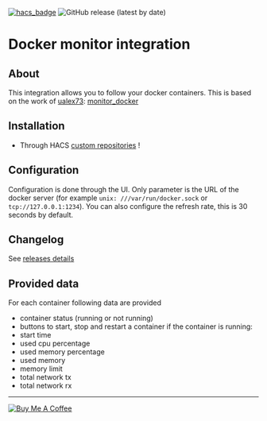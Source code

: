 [![hacs_badge](https://img.shields.io/badge/HACS-Custom-orange.svg?style=for-the-badge)](https://github.com/hacs/integration)
![GitHub release (latest by date)](https://img.shields.io/github/v/release/thomasgermain/docker-integration?style=for-the-badge)

# Docker monitor integration

## About

This integration allows you to follow your docker containers.
This is based on the work
of [ualex73](https://github.com/ualex73/): [monitor_docker](https://github.com/ualex73/monitor_docker)

## Installation

- Through HACS [custom repositories](https://hacs.xyz/docs/faq/custom_repositories/) !

## Configuration

Configuration is done through the UI. Only parameter is the URL of the docker server (for example `unix:
///var/run/docker.sock` or `tcp://127.0.0.1:1234`).
You can also configure the refresh rate, this is 30 seconds by default.

## Changelog

See [releases details](https://github.com/thomasgermain/docker-integration/releases)

## Provided data

For each container following data are provided

- container status (running or not running)
- buttons to start, stop and restart a container
  if the container is running:
- start time
- used cpu percentage
- used memory percentage
- used memory
- memory limit
- total network tx
- total network rx

---
<a href="https://www.buymeacoffee.com/tgermain" target="_blank"><img src="https://www.buymeacoffee.com/assets/img/custom_images/orange_img.png" alt="Buy Me A Coffee" style="height: auto !important;width: auto !important;" ></a>
